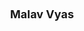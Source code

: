 ---
layout: page
title: <font size =4 > Malav Vyas </font>
description: Spring 2021
img: assets/img/members/malav.jpg
importance: 7
category: Master Students Alumni
---